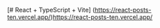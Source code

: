 [# React + TypeScript + Vite]
(https://react-posts-ten.vercel.app/)https://react-posts-ten.vercel.app/
